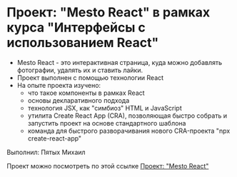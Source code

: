 # Проект: "Mesto React" в рамках курса "Интерфейсы с использованием React"

- Mesto React - это интерактивная страница, куда можно добавлять фотографии,
  удалять их и ставить лайки.
- Проект выполнен с помощью технологии React
- На опыте проекта изучено:
  - что такое компоненты в рамках React
  - основы декларативного подхода
  - технология JSX, как "симбиоз" HTML и JavaScript
  - утилита Create React App (CRA), позволяющая быстро собрать и запустить проект
    на основе стандартного шаблона
  - команда для быстрого разворачивания нового CRA-проекта "npx create-react-app"

Выполнил: Пятых Михаил

Проект можно посмотреть по этой ссылке
[Проект: "Mesto React"]()
